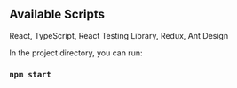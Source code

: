 <!-- # Getting Started with Create React App -->

## Available Scripts

React, TypeScript, React Testing Library, Redux, Ant Design

In the project directory, you can run:

### `npm start`
